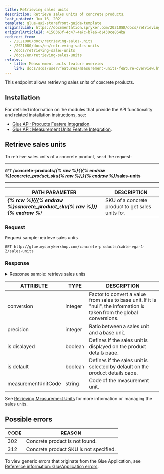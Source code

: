```yaml
---
title: Retrieving sales units
description: Retrieve sales units of concrete products.
last_updated: Jun 16, 2021
template: glue-api-storefront-guide-template
originalLink: https://documentation.spryker.com/2021080/docs/retrieving-sales-units
originalArticleId: 4150363f-4c47-4e7c-b7e6-d1430ce864ba
redirect_from:
  - /2021080/docs/retrieving-sales-units
  - /2021080/docs/en/retrieving-sales-units
  - /docs/retrieving-sales-units
  - /docs/en/retrieving-sales-units
related:
  - title: Measurement units feature overview
    link: docs/scos/user/features/measurement-units-feature-overview.html
---
```


This endpoint allows retrieving sales units of concrete products.

## Installation

For detailed information on the modules that provide the API functionality and related installation instructions, see:
* [Glue API: Products Feature Integration](/docs/scos/dev/feature-integration-guides/glue-api/glue-api-product-feature-integration.html).
* [Glue API: Measurement Units Feature Integration](/docs/scos/dev/feature-integration-guides/glue-api/glue-api-measurement-units-feature-integration.html).

## Retrieve sales units

To retrieve sales units of a concrete product, send the request:

---
`GET` **/concrete-products/*{% raw %}{{{% endraw %}concrete_product_sku{% raw %}}}{% endraw %}*/sales-units**

---

| PATH PARAMETER | DESCRIPTION |
| --- | --- |
|***{% raw %}{{{% endraw %}concrete_product_sku{% raw %}}}{% endraw %}*** | SKU of a concrete product to get sales units for. |

### Request

Request sample: retrieve sales units

`GET http://glue.mysprykershop.com/concrete-products/cable-vga-1-2/sales-units`

### Response

<details>
<summary markdown='span'>Response sample: retrieve sales units</summary>

```json
{
    "data": [
        {
            "type": "sales-units",
            "id": "34",
            "attributes": {
                "conversion": 0.01,
                "precision": 10,
                "isDisplayed": true,
                "isDefault": false,
                "productMeasurementUnitCode": "CMET"
            },
            "links": {
                "self": "http://glue.mysprykershop.com/concrete-products/cable-vga-1-2/sales-units/34"
            }
        },
        {
            "type": "sales-units",
            "id": "33",
            "attributes": {
                "conversion": 1,
                "precision": 100,
                "isDisplayed": true,
                "isDefault": true,
                "productMeasurementUnitCode": "METR"
            },
            "links": {
                "self": "http://glue.mysprykershop.com/concrete-products/cable-vga-1-2/sales-units/33"
            }
        }
    ],
    "links": {
        "self": "http://glue.mysprykershop.com/concrete-products/cable-vga-1-2/sales-units"
    }
}
```
</details>

<a name="sales-units-response-attributes"></a>

| ATTRIBUTE | TYPE | DESCRIPTION |
| --- | --- | --- |
| conversion | integer | Factor to convert a value from sales to base unit. If it is "null", the information is taken from the global conversions. |
| precision | integer | Ratio between a sales unit and a base unit. |
| is displayed | boolean | Defines if the sales unit is displayed on the product details page. |
| is default | boolean | Defines if the sales unit is selected by default on the product details page. |
| measurementUnitCode | string | Code of the measurement unit. |

See [Retrieving Measurement Units](/docs/scos/dev/glue-api-guides/retrieving-measurement-units.html) for more information on managing the sales units.

## Possible errors

| CODE  | REASON |
| --- | --- |
| 302 | Concrete product is not found. |
| 312  | Concrete product SKU is not specified. |

To view generic errors that originate from the Glue Application, see [Reference information: GlueApplication errors](/docs/scos/dev/glue-api-guides/reference-information-glueapplication-errors.html).
